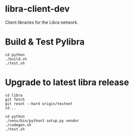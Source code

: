 # libra-client-dev

Client libraries for the Libra network.

# Build & Test Pylibra

```
cd python
./build.sh
./test.sh
```

# Upgrade to latest libra release

```
cd libra
git fetch
git reset --hard origin/testnet
cd ..

cd python
./venv/bin/python3 setup.py vendor
./codegen.sh
./test.sh
```
